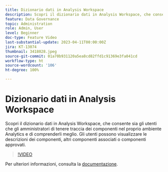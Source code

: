 ```yaml
---
title: Dizionario dati in Analysis Workspace
description: Scopri il dizionario dati in Analysis Workspace, che consente sia gli utenti che gli amministratori di tenere traccia dei componenti nel proprio ambiente Analytics e di comprenderli meglio. Gli utenti possono visualizzare le descrizioni dei componenti, altri componenti associati o componenti approvati.
feature: Data Governance
topic: Administration
role: Admin, User
level: Beginner
doc-type: Feature Video
last-substantial-update: 2023-04-11T00:00:00Z
jira: KT-13074
thumbnail: 3418028.jpeg
source-git-commit: 01a70b931120a5ea8cd82ffd1c91369e3fa041cd
workflow-type: ht
source-wordcount: '106'
ht-degree: 100%

---
```



# Dizionario dati in Analysis Workspace

Scopri il dizionario dati in Analysis Workspace, che consente sia gli utenti che gli amministratori di tenere traccia dei componenti nel proprio ambiente Analytics e di comprenderli meglio. Gli utenti possono visualizzare le descrizioni dei componenti, altri componenti associati o componenti approvati.

>[!VIDEO](https://video.tv.adobe.com/v/3418028/?quality=12&learn=on)

Per ulteriori informazioni, consulta la [documentazione](https://experienceleague.adobe.com/docs/analytics/analyze/analysis-workspace/components/data-dictionary/data-dictionary-overview.html?lang=it).
